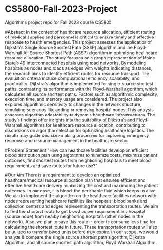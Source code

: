 # CS5800-Fall-2023-Project
Algorithms project repo for Fall 2023 course CS5800

#Abstract
In the context of healthcare resource allocation, efficient routing of medical supplies and personnel is critical to ensure timely and effective response to health emergencies. This project assesses the application of Dijkstra's Single Source Shortest Path (SSSP) algorithm and the Floyd-Warshall All Source Shortest Path (ASSP) algorithm in optimizing healthcare resource allocation. The study focuses on a graph representation of Maine State's 49 interconnected hospitals using road networks. By modeling hospitals as nodes and roads as edges with weights indicating distances, the research aims to identify efficient routes for resource transport. The evaluation criteria include computational efficiency, scalability, and practicality. Dijkstra's algorithm is implemented for single-source shortest paths, contrasting its performance with the Floyd-Warshall algorithm, which calculates all source shortest paths. Factors such as algorithmic complexity, execution time, and memory usage are considered. The project also explores algorithmic sensitivity to changes in the network structure, simulating scenarios like adding or removing hospital nodes. This analysis assesses algorithm adaptability to dynamic healthcare infrastructures. The study's findings offer insights into the suitability of Dijkstra's and Floyd-Warshall algorithms for healthcare resource allocation, contributing to discussions on algorithm selection for optimizing healthcare logistics. The results may guide decision-making processes for improving emergency response and resource management in the healthcare sector.

#Problem Statement
"How can healthcare facilities develop an efficient blood distribution plan using algorithms to minimize costs, maximize patient outcomes, find shortest routes from neighboring hospitals to meet blood requirements and save routes for future use?"

#Our Aim
There is a requirement to develop an optimized healthcare/medical resource allocation plan that ensures efficient and effective healthcare delivery minimizing the cost and maximizing the patient outcomes. In our case, it is blood; the perishable fluid which keeps us alive. We aim to implement the algorithm on the healthcare facilities network with nodes representing healthcare facilities like hospitals, blood banks and collection centers and edges representing the transportation routes. We aim to find the shortest route to get blood as per requirement in a hospital (source node) from nearby neighboring hospitals (other nodes in the network). Also, we plan to save this route in order to consume less time for calculating the shortest route in future. These transportation routes will also be utilized to transfer blood units before they expire. In our scope, we would analyze & compare the single source shortest path algorithm, Dijkstra Algorithm, and all source shortest path algorithm, Floyd Warshall Algorithm. 
